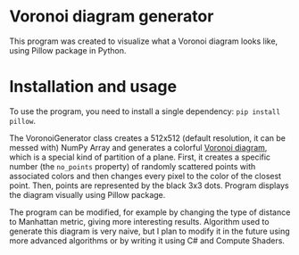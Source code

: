 # Voronoi diagram generator

This program was created to visualize what a Voronoi diagram looks like, using Pillow package in Python.

# Installation and usage

To use the program, you need to install a single dependency: `pip install pillow`.

The VoronoiGenerator class creates a 512x512 (default resolution, it can be messed with) NumPy Array and generates a colorful [Voronoi diagram](https://en.wikipedia.org/wiki/Voronoi_diagram), which is a special kind of partition of a plane. First, it creates a specific number (the `no_points` property) of randomly scattered points with associated colors and then changes every pixel to the color of the closest point. Then, points are represented by the black 3x3 dots. Program displays the diagram visually using Pillow package.

The program can be modified, for example by changing the type of distance to Manhattan metric, giving more interesting results. Algorithm used to generate this diagram is very naive, but I plan to modify it in the future using more advanced algorithms or by writing it using C# and Compute Shaders.

